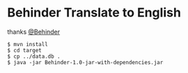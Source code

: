 
# Behinder Translate to English

thanks [@Behinder](https://github.com/rebeyond/Behinder)

```
$ mvn install
$ cd target
$ cp ../data.db .
$ java -jar Behinder-1.0-jar-with-dependencies.jar

```